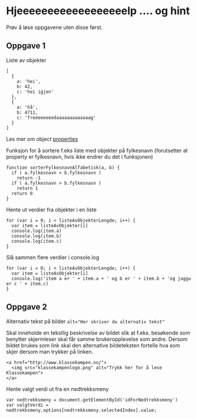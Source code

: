 # Hjeeeeeeeeeeeeeeeeeelp .... og hint

Prøv å løse oppgavene uten disse først.

## Oppgave 1

Liste av objekter
```
[
  {
    a: 'hei',
    b: 42,
    c: 'hei igjen'
  },
  {
    a: 'hå',
    b: 4711,
    c: 'freeeeeeeedaaaaaaaaaaaaag'
  }
]
```

Les mer om object [properties](http://www.w3schools.com/js/js_properties.asp)

Funksjon for å sortere f.eks liste med objekter på fylkesnavn (forutsetter at property er fylkesnavn, hvis ikke endrer du det i funksjonen)

```
function sorterFylkesnavnAlfabetisk(a, b) {
  if ( a.fylkesnavn < b.fylkesnavn )
    return -1
  if ( a.fylkesnavn > b.fylkesnavn )
    return 1
  return 0
}
```

Hente ut verdier fra objekter i en liste

```
for (var i = 0; i < listeAvObjekterLengde; i++) {
  var item = listeAvObjekter[i]
  console.log(item.a)
  console.log(item.b)
  console.log(item.c)
}

```

Slå sammen flere verdier i console.log

```
for (var i = 0; i < listeAvObjekterLengde; i++) {
  var item = listeAvObjekter[i]
  console.log('item a er ' + item.a + ' og b er ' + item.b + 'og jaggu er c ' + item.c)
}
```

## Oppgave 2

Alternativ tekst på bilder ```alt="Her skriver du alternativ tekst"```

Skal inneholde en tekstlig beskrivelse av bildet slik at f.eks. besøkende som benytter skjermleser skal får samme brukeropplevelse som andre.
Dersom bildet brukes som link skal den alternative bildeteksten fortelle hva som skjer dersom man trykker på linken.

```
<a href="http://www.klassekampen.no/">
  <img src="klassekampenlogo.png" alt="Trykk her for å lese Klassekampen">
</a>
```
Hente valgt verdi ut fra en nedtrekksmeny

```
var nedtrekksmeny = document.getElementById('idForNedtrekksmeny')
var valgtVerdi = nedtrekksmeny.options[nedtrekksmeny.selectedIndex].value;
```
